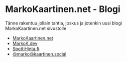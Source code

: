 # MarkoKaartinen.net - Blogi

Tänne rakentuu jollain tahtia, joskus ja jotenkin uusi blogi MarkoKaartinen.net sivustolle

- [MarkoKaartinen.net](https://markokaartinen.net)
- [MarkoK.dev](https://markok.dev)
- [SpottiHinta.fi](https://spottihinta.fi)
- [@marko@kaartinen.social](https://kaartinen.social/@marko)
